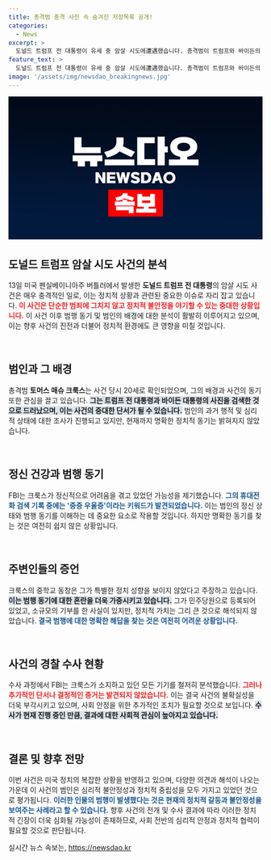 ```yaml
---
title: 총격범 충격 사진 속 숨겨진 저장목록 공개!
categories:
  - News
excerpt: >
  도널드 트럼프 전 대통령이 유세 중 암살 시도에遭遇했습니다. 총격범이 트럼프와 바이든의 사진을 검색한 정황이 드러났지만, 범행 동기는 여전히 미궁 속! 크룩스의 불확실한 정치적 행보와 정신적 문제는 과연 무엇을 의미할까요?
feature_text: >
  도널드 트럼프 전 대통령이 유세 중 암살 시도에遭遇했습니다. 총격범이 트럼프와 바이든의 사진을 검색한 정황이 드러났지만, 범행 동기는 여전히 미궁 속! 크룩스의 불확실한 정치적 행보와 정신적 문제는 과연 무엇을 의미할까요?
image: '/assets/img/newsdao_breakingnews.jpg'
---
```


<p><img src="/assets/img/newsdao_breakingnews.jpg" alt="bookingtag 속보" /></p>

<h2 data-ke-size="size26">도널드 트럼프 암살 시도 사건의 분석</h2>

<p data-ke-size="size16">13일 미국 펜실베이니아주 버틀러에서 발생한 <b>도널드 트럼프 전 대통령</b>의 암살 시도 사건은 매우 충격적인 일로, 이는 정치적 상황과 관련된 중요한 이슈로 자리 잡고 있습니다. <b><span style="color: #ee2323;">이 사건은 단순한 범죄에 그치지 않고 정치적 불안정을 야기할 수 있는 중대한 상황입니다.</span></b> 이 사건 이후 범행 동기 및 범인의 배경에 대한 분석이 활발히 이루어지고 있으며, 이는 향후 사건의 진전과 더불어 정치적 환경에도 큰 영향을 미칠 것입니다.</p>

<p data-ke-size="size16">&nbsp;</p>

<h2 data-ke-size="size26">범인과 그 배경</h2>

<p data-ke-size="size16">총격범 <b>토머스 매슈 크룩스</b>는 사건 당시 20세로 확인되었으며, 그의 배경과 사건의 동기 또한 관심을 끌고 있습니다. <b><span style="background-color: #21538527;">그는 트럼프 전 대통령과 바이든 대통령의 사진을 검색한 것으로 드러났으며, 이는 사건의 중대한 단서가 될 수 있습니다.</span></b> 범인의 과거 행적 및 심리적 상태에 대한 조사가 진행되고 있지만, 현재까지 명확한 정치적 동기는 밝혀지지 않았습니다.</p>

<p data-ke-size="size16">&nbsp;</p>

<h2 data-ke-size="size26">정신 건강과 범행 동기</h2>

<p data-ke-size="size16">FBI는 크룩스가 정신적으로 어려움을 겪고 있었던 가능성을 제기했습니다. <b><span style="color: #1a5490;">그의 휴대전화 검색 기록 중에는 '중증 우울증'이라는 키워드가 발견되었습니다.</span></b> 이는 범인의 정신 상태와 범행 동기를 이해하는 데 중요한 요소로 작용할 것입니다. 하지만 명확한 동기를 찾는 것은 여전히 쉽지 않은 상황입니다.</p>

<p data-ke-size="size16">&nbsp;</p>

<h2 data-ke-size="size26">주변인들의 증언</h2>

<p data-ke-size="size16">크룩스의 중학교 동창은 그가 특별한 정치 성향을 보이지 않았다고 주장하고 있습니다. <b><span style="background-color: #21538527;">이는 범행 동기에 대한 혼란을 더욱 가중시키고 있습니다.</span></b> 그가 민주당원으로 등록되어 있었고, 소규모의 기부를 한 사실이 있지만, 정치적 가치는 그리 큰 것으로 해석되지 않았습니다. <b><span style="color: #1a5490;">결국 범행에 대한 명확한 해답을 찾는 것은 여전히 어려운 상황입니다.</span></b></p>

<p data-ke-size="size16">&nbsp;</p>

<h2 data-ke-size="size26">사건의 경찰 수사 현황</h2>

<p data-ke-size="size16">수사 과정에서 FBI는 크룩스가 소지하고 있던 모든 기기를 철저히 분석했습니다. <b><span style="color: #ee2323;">그러나 추가적인 단서나 결정적인 증거는 발견되지 않았습니다.</span></b> 이는 결국 사건의 불확실성을 더욱 부각시키고 있으며, 사회 안정을 위한 추가적인 조치가 필요할 것으로 보입니다. <b><span style="background-color: #21538527;">수사가 현재 진행 중인 만큼, 결과에 대한 사회적 관심이 높아지고 있습니다.</span></b></p>

<p data-ke-size="size16">&nbsp;</p>

<h2 data-ke-size="size26">결론 및 향후 전망</h2>

<p data-ke-size="size16">이번 사건은 미국 정치의 복잡한 상황을 반영하고 있으며, 다양한 의견과 해석이 나오는 가운데 이 사건의 범인은 심리적 불안정성과 정치적 중립성을 모두 가지고 있었던 것으로 평가됩니다. <b><span style="color: #1a5490;">이러한 인물의 범행이 발생했다는 것은 현재의 정치적 갈등과 불안정성을 보여주는 사례라고 할 수 있습니다.</span></b> 향후 사건의 전개 및 수사 결과에 따라 이러한 정치적 긴장이 더욱 심화될 가능성이 존재하므로, 사회 전반의 심리적 안정과 정치적 협력이 필요할 것으로 판단됩니다.</p>
실시간 뉴스 속보는, <a href="https://newsdao.kr" rel="dofollow">https://newsdao.kr</a>


